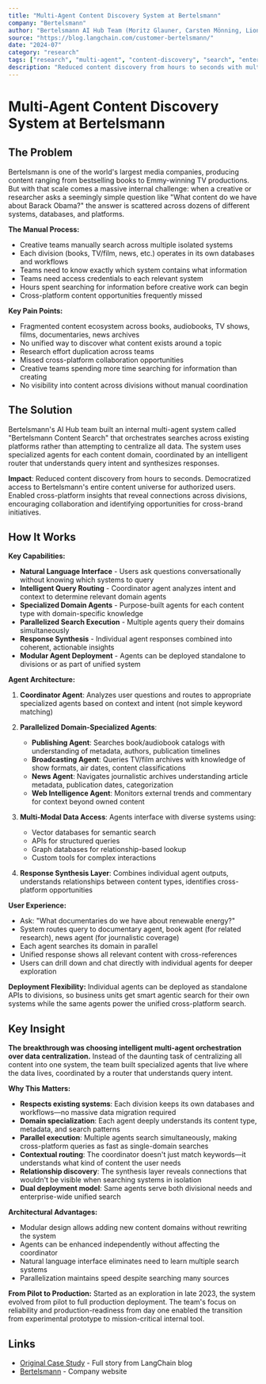 ```yaml
---
title: "Multi-Agent Content Discovery System at Bertelsmann"
company: "Bertelsmann"
author: "Bertelsmann AI Hub Team (Moritz Glauner, Carsten Mönning, Lion Schulz)"
source: "https://blog.langchain.com/customer-bertelsmann/"
date: "2024-07"
category: "research"
tags: ["research", "multi-agent", "content-discovery", "search", "enterprise", "media", "orchestration"]
description: "Reduced content discovery from hours to seconds with multi-agent orchestration across books, TV/film, news, and web"
---
```


# Multi-Agent Content Discovery System at Bertelsmann

## The Problem

Bertelsmann is one of the world's largest media companies, producing content ranging from bestselling books to Emmy-winning TV productions. But with that scale comes a massive internal challenge: when a creative or researcher asks a seemingly simple question like "What content do we have about Barack Obama?" the answer is scattered across dozens of different systems, databases, and platforms.

**The Manual Process:**
- Creative teams manually search across multiple isolated systems
- Each division (books, TV/film, news, etc.) operates in its own databases and workflows
- Teams need to know exactly which system contains what information
- Teams need access credentials to each relevant system
- Hours spent searching for information before creative work can begin
- Cross-platform content opportunities frequently missed

**Key Pain Points:**
- Fragmented content ecosystem across books, audiobooks, TV shows, films, documentaries, news archives
- No unified way to discover what content exists around a topic
- Research effort duplication across teams
- Missed cross-platform collaboration opportunities
- Creative teams spending more time searching for information than creating
- No visibility into content across divisions without manual coordination

## The Solution

Bertelsmann's AI Hub team built an internal multi-agent system called "Bertelsmann Content Search" that orchestrates searches across existing platforms rather than attempting to centralize all data. The system uses specialized agents for each content domain, coordinated by an intelligent router that understands query intent and synthesizes responses.

**Impact**: Reduced content discovery from hours to seconds. Democratized access to Bertelsmann's entire content universe for authorized users. Enabled cross-platform insights that reveal connections across divisions, encouraging collaboration and identifying opportunities for cross-brand initiatives.

## How It Works

**Key Capabilities:**
- **Natural Language Interface** - Users ask questions conversationally without knowing which systems to query
- **Intelligent Query Routing** - Coordinator agent analyzes intent and context to determine relevant domain agents
- **Specialized Domain Agents** - Purpose-built agents for each content type with domain-specific knowledge
- **Parallelized Search Execution** - Multiple agents query their domains simultaneously
- **Response Synthesis** - Individual agent responses combined into coherent, actionable insights
- **Modular Agent Deployment** - Agents can be deployed standalone to divisions or as part of unified system

**Agent Architecture:**

1. **Coordinator Agent**: Analyzes user questions and routes to appropriate specialized agents based on context and intent (not simple keyword matching)

2. **Parallelized Domain-Specialized Agents**:
   - **Publishing Agent**: Searches book/audiobook catalogs with understanding of metadata, authors, publication timelines
   - **Broadcasting Agent**: Queries TV/film archives with knowledge of show formats, air dates, content classifications
   - **News Agent**: Navigates journalistic archives understanding article metadata, publication dates, categorization
   - **Web Intelligence Agent**: Monitors external trends and commentary for context beyond owned content

3. **Multi-Modal Data Access**: Agents interface with diverse systems using:
   - Vector databases for semantic search
   - APIs for structured queries
   - Graph databases for relationship-based lookup
   - Custom tools for complex interactions

4. **Response Synthesis Layer**: Combines individual agent outputs, understands relationships between content types, identifies cross-platform opportunities

**User Experience:**
- Ask: "What documentaries do we have about renewable energy?"
- System routes query to documentary agent, book agent (for related research), news agent (for journalistic coverage)
- Each agent searches its domain in parallel
- Unified response shows all relevant content with cross-references
- Users can drill down and chat directly with individual agents for deeper exploration

**Deployment Flexibility:** Individual agents can be deployed as standalone APIs to divisions, so business units get smart agentic search for their own systems while the same agents power the unified cross-platform search.

## Key Insight

**The breakthrough was choosing intelligent multi-agent orchestration over data centralization.** Instead of the daunting task of centralizing all content into one system, the team built specialized agents that live where the data lives, coordinated by a router that understands query intent.

**Why This Matters:**
- **Respects existing systems**: Each division keeps its own databases and workflows—no massive data migration required
- **Domain specialization**: Each agent deeply understands its content type, metadata, and search patterns
- **Parallel execution**: Multiple agents search simultaneously, making cross-platform queries as fast as single-domain searches
- **Contextual routing**: The coordinator doesn't just match keywords—it understands what kind of content the user needs
- **Relationship discovery**: The synthesis layer reveals connections that wouldn't be visible when searching systems in isolation
- **Dual deployment model**: Same agents serve both divisional needs and enterprise-wide unified search

**Architectural Advantages:**
- Modular design allows adding new content domains without rewriting the system
- Agents can be enhanced independently without affecting the coordinator
- Natural language interface eliminates need to learn multiple search systems
- Parallelization maintains speed despite searching many sources

**From Pilot to Production:** Started as an exploration in late 2023, the system evolved from pilot to full production deployment. The team's focus on reliability and production-readiness from day one enabled the transition from experimental prototype to mission-critical internal tool.

## Links

- [Original Case Study](https://blog.langchain.com/customer-bertelsmann/) - Full story from LangChain blog
- [Bertelsmann](https://www.bertelsmann.com/) - Company website
